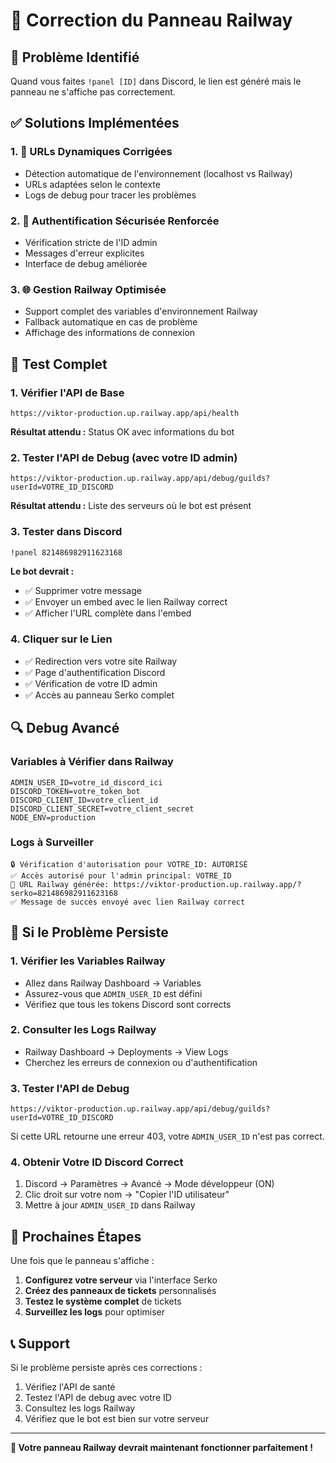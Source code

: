 # 🔧 Correction du Panneau Railway

## 🚨 Problème Identifié
Quand vous faites `!panel [ID]` dans Discord, le lien est généré mais le panneau ne s'affiche pas correctement.

## ✅ Solutions Implémentées

### 1. **🔗 URLs Dynamiques Corrigées**
- Détection automatique de l'environnement (localhost vs Railway)
- URLs adaptées selon le contexte
- Logs de debug pour tracer les problèmes

### 2. **🔐 Authentification Sécurisée Renforcée**
- Vérification stricte de l'ID admin
- Messages d'erreur explicites
- Interface de debug améliorée

### 3. **🌐 Gestion Railway Optimisée**
- Support complet des variables d'environnement Railway
- Fallback automatique en cas de problème
- Affichage des informations de connexion

## 🧪 Test Complet

### 1. **Vérifier l'API de Base**
```
https://viktor-production.up.railway.app/api/health
```
**Résultat attendu :** Status OK avec informations du bot

### 2. **Tester l'API de Debug (avec votre ID admin)**
```
https://viktor-production.up.railway.app/api/debug/guilds?userId=VOTRE_ID_DISCORD
```
**Résultat attendu :** Liste des serveurs où le bot est présent

### 3. **Tester dans Discord**
```
!panel 821486982911623168
```
**Le bot devrait :**
- ✅ Supprimer votre message
- ✅ Envoyer un embed avec le lien Railway correct
- ✅ Afficher l'URL complète dans l'embed

### 4. **Cliquer sur le Lien**
- ✅ Redirection vers votre site Railway
- ✅ Page d'authentification Discord
- ✅ Vérification de votre ID admin
- ✅ Accès au panneau Serko complet

## 🔍 Debug Avancé

### Variables à Vérifier dans Railway
```env
ADMIN_USER_ID=votre_id_discord_ici
DISCORD_TOKEN=votre_token_bot
DISCORD_CLIENT_ID=votre_client_id
DISCORD_CLIENT_SECRET=votre_client_secret
NODE_ENV=production
```

### Logs à Surveiller
```
🔒 Vérification d'autorisation pour VOTRE_ID: AUTORISÉ
✅ Accès autorisé pour l'admin principal: VOTRE_ID
🔗 URL Railway générée: https://viktor-production.up.railway.app/?serko=821486982911623168
✅ Message de succès envoyé avec lien Railway correct
```

## 🚨 Si le Problème Persiste

### 1. **Vérifier les Variables Railway**
- Allez dans Railway Dashboard → Variables
- Assurez-vous que `ADMIN_USER_ID` est défini
- Vérifiez que tous les tokens Discord sont corrects

### 2. **Consulter les Logs Railway**
- Railway Dashboard → Deployments → View Logs
- Cherchez les erreurs de connexion ou d'authentification

### 3. **Tester l'API de Debug**
```
https://viktor-production.up.railway.app/api/debug/guilds?userId=VOTRE_ID_DISCORD
```
Si cette URL retourne une erreur 403, votre `ADMIN_USER_ID` n'est pas correct.

### 4. **Obtenir Votre ID Discord Correct**
1. Discord → Paramètres → Avancé → Mode développeur (ON)
2. Clic droit sur votre nom → "Copier l'ID utilisateur"
3. Mettre à jour `ADMIN_USER_ID` dans Railway

## 🎯 Prochaines Étapes

Une fois que le panneau s'affiche :
1. **Configurez votre serveur** via l'interface Serko
2. **Créez des panneaux de tickets** personnalisés
3. **Testez le système complet** de tickets
4. **Surveillez les logs** pour optimiser

## 📞 Support

Si le problème persiste après ces corrections :
1. Vérifiez l'API de santé
2. Testez l'API de debug avec votre ID
3. Consultez les logs Railway
4. Vérifiez que le bot est bien sur votre serveur

---

**🚀 Votre panneau Railway devrait maintenant fonctionner parfaitement !**